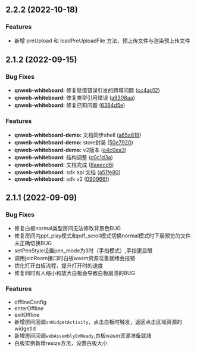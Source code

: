 ## 2.2.2 (2022-10-18)

### Features

* 新增 preUpload 和 loadPreUploadFile 方法，预上传文件与渲染预上传文件



## 2.1.2 (2022-09-15)


### Bug Fixes

* **qnweb-whiteboard:** 修复赋值错误引发的跨域问题 ([cc4ad12](https://github.com/qbox/QNSolutions_Web/commit/cc4ad12b96ad338101b721b48488bb0cfdd70266))
* **qnweb-whiteboard:** 修复类型引用错误 ([a9308aa](https://github.com/qbox/QNSolutions_Web/commit/a9308aa3a609322cb324cd30f2618ea7e693de9f))
* **qnweb-whiteboard:** 修复已知问题 ([6384d5e](https://github.com/qbox/QNSolutions_Web/commit/6384d5e73c20ed35f0cad0649666d8b81a8c28ce))


### Features

* **qnweb-whiteboard-demo:** 文档同步shell ([a65a819](https://github.com/qbox/QNSolutions_Web/commit/a65a8194a827ddaff7bfe973cf6e60b4b78f6abe))
* **qnweb-whiteboard-demo:** store封装 ([50e7920](https://github.com/qbox/QNSolutions_Web/commit/50e7920f1fd9f89bfdd38e343dac40d1baae5594))
* **qnweb-whiteboard-demo:** v2版本 ([e4c0ea3](https://github.com/qbox/QNSolutions_Web/commit/e4c0ea31235fa242e71ca6df5c8ea15070b0402e))
* **qnweb-whiteboard:** 结构调整 ([c0c1d3a](https://github.com/qbox/QNSolutions_Web/commit/c0c1d3a0aaaa3a4043513d4e923dd7edb45f204e))
* **qnweb-whiteboard:** 文档完成 ([8aaecd6](https://github.com/qbox/QNSolutions_Web/commit/8aaecd67035247b969ac626debfa1362bcb38880))
* **qnweb-whiteboard:** sdk api 文档 ([a51fe80](https://github.com/qbox/QNSolutions_Web/commit/a51fe80930e56e4f53748da31ee93e6ccdfb4e06))
* **qnweb-whiteboard:** sdk v2 ([090966f](https://github.com/qbox/QNSolutions_Web/commit/090966f7cc69a0e332b72e8bd34fd68807399550))



## 2.1.1 (2022-09-09)

### Bug Fixes

* 修复白板normal类型房间无法修改背景色BUG
* 修复房间内ppt_play模式和pdf_scroll模式切换normal模式时下层预览的文件未正确切换BUG
* setPenStyle设置pen_mode为3时（手指模式）,手指更显眼
* 调用joinRoom接口时白板wasm资源准备就绪会报错
* 优化打开白板流程，提升打开时的速度
* 修复同时有人缩小和放大白板会导致白板崩溃的BUG

### Features

* offlineConfig
* enterOffline
* exitOffline
* 新增房间回调`onWidgetActivity`，点击白板时触发，返回点击区域资源的widgetId
* 新增房间回调`webAssemblyOnReady`,白板wasm资源准备就绪
* 白板实例新增resize方法，设置白板大小
